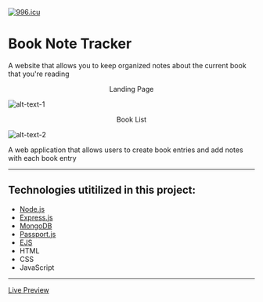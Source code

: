 [![996.icu](https://img.shields.io/badge/link-996.icu-red.svg)](https://996.icu)

# Book Note Tracker
A website that allows you to keep organized notes about the current book that you're reading 

<p align = "middle"> Landing Page </p>

![alt-text-1](https://github.com/AndyUGA/UserRegistration/blob/master/Screenshots/Landing.png) <p align = "middle"> Book List </p> ![alt-text-2](https://github.com/AndyUGA/UserRegistration/blob/master/Screenshots/Book%20List.png)


A web application that allows users to create book entries and add notes with each book entry

------------------------------------------------------------------------------------------------------------------------------  

## Technologies utitilized in this project:
- [Node.js](https://nodejs.org/en/) 
- [Express.js](https://expressjs.com)
- [MongoDB](https://www.mongodb.com) 
- [Passport.js](http://www.passportjs.org)
- [EJS](https://ejs.co)
- HTML
- CSS
- JavaScript

---------------------------------------------------------------------------------------------------------------------------
[Live Preview](https://boiled-mare.glitch.me)
